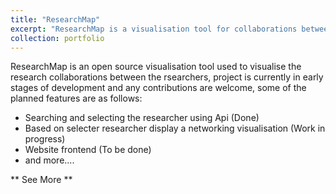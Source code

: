 ```yaml
---
title: "ResearchMap"
excerpt: "ResearchMap is a visualisation tool for collaborations between researchers<br/><img src='/images'>"
collection: portfolio
---
```


ResearchMap is an open source visualisation tool used to visualise the research collaborations between the rsearchers, project is currently in early stages of development and any contributions are welcome, some of the planned features are as follows:

- Searching and selecting the researcher using Api (Done)
- Based on selecter researcher display a networking visualisation (Work in progress)
- Website frontend (To be done)
- and more....
  
** See More **

